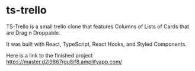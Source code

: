 # ts-trello

TS-Trello is a small trello clone that features Columns of Lists of Cards that are Drag n Droppable.

It was built with React, TypeScript, React Hooks, and Styled Components.

Here is a link to the finished project
https://master.d2l9867rgu8if8.amplifyapp.com/
